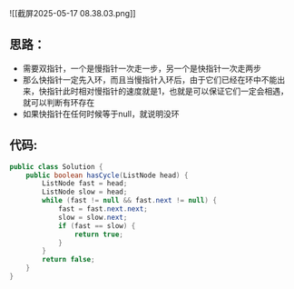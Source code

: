 
![[截屏2025-05-17 08.38.03.png]]

## 思路：

- 需要双指针，一个是慢指针一次走一步，另一个是快指针一次走两步
- 那么快指针一定先入环，而且当慢指针入环后，由于它们已经在环中不能出来，快指针此时相对慢指针的速度就是1，也就是可以保证它们一定会相遇，就可以判断有环存在
- 如果快指针在任何时候等于null，就说明没环

## 代码:

```java
public class Solution {
    public boolean hasCycle(ListNode head) {
        ListNode fast = head;
        ListNode slow = head;
        while (fast != null && fast.next != null) {
            fast = fast.next.next;
            slow = slow.next;
            if (fast == slow) {
                return true;
            }
        }
        return false;
    }
}
```


